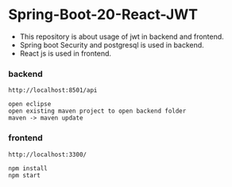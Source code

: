 # Spring-Boot-20-React-JWT
- This repository is about usage of jwt in backend and frontend.
- Spring boot Security and postgresql is used in backend.
- React js is used in frontend.
### backend
``` 
http://localhost:8501/api
``` 
``` 
open eclipse
open existing maven project to open backend folder
maven -> maven update
``` 
### frontend
``` 
http://localhost:3300/
``` 
``` 
npm install
npm start 
``` 
